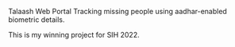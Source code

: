 Talaash Web Portal
Tracking missing people using aadhar-enabled biometric details.

This is my winning project for SIH 2022.